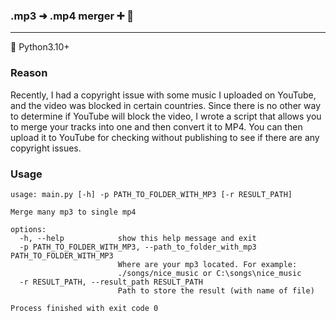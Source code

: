 ### .mp3 ➜ .mp4 merger ➕ 📼

---

🐍 Python3.10+

### Reason

Recently, I had a copyright issue with some music I uploaded on YouTube, and the video was blocked in certain countries. Since there is no other way to determine if YouTube will block the video, I wrote a script that allows you to merge your tracks into one and then convert it to MP4. You can then upload it to YouTube for checking without publishing to see if there are any copyright issues.


### Usage

```
usage: main.py [-h] -p PATH_TO_FOLDER_WITH_MP3 [-r RESULT_PATH]

Merge many mp3 to single mp4

options:
  -h, --help            show this help message and exit
  -p PATH_TO_FOLDER_WITH_MP3, --path_to_folder_with_mp3 PATH_TO_FOLDER_WITH_MP3
                        Where are your mp3 located. For example:
                        ./songs/nice_music or C:\songs\nice_music
  -r RESULT_PATH, --result_path RESULT_PATH
                        Path to store the result (with name of file)

Process finished with exit code 0
```